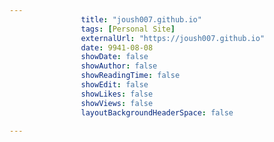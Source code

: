 ---
                title: "joush007.github.io"
                tags: [Personal Site]
                externalUrl: "https://joush007.github.io"
                date: 9941-08-08
                showDate: false
                showAuthor: false
                showReadingTime: false
                showEdit: false
                showLikes: false
                showViews: false
                layoutBackgroundHeaderSpace: false
                ---
